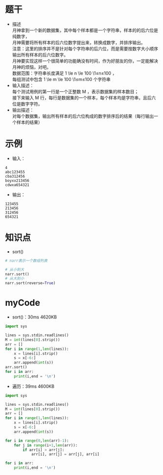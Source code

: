 # 题干
- 描述  
月神拿到一个新的数据集，其中每个样本都是一个字符串，样本的的后六位是纯数字，  
月神需要将所有样本的后六位数字提出来，转换成数字，并排序输出。  
注意：这里的排序并不是针对每个字符串的后六位，而是需要按数字大小顺序输出所有样本的后六位数字。  
月神要实现这样一个很简单的功能确没有时间，作为好朋友的你，一定能解决月神的烦恼，对吧。  
数据范围：字符串长度满足 1 \le n \le 100 \1≤n≤100  ，  
每组测试中包含 1 \le m \le 100 \1≤m≤100  个字符串
- 输入描述：  
每个测试用例的第一行是一个正整数 M ，表示数据集的样本数目；  
接下来输入 M 行，每行是数据集的一个样本，每个样本均是字符串，且后六位是数字字符。
- 输出描述：  
对每个数据集，输出所有样本的后六位构成的数字排序后的结果（每行输出一个样本的结果）

# 示例
- 输入：  
```
4
abc123455
cba312456
boyxx213456
cdwxa654321
```
- 输出：  
```
123455
213456
312456
654321
```


# 知识点
- sort()
```python
# narr表示一个数组列表

# 从小到大
narr.sort()
# 从大到小
narr.sort(reverse=True)
```

# myCode
- sort()：30ms	4620KB
```python
import sys

lines = sys.stdin.readlines()
M = int(lines[0].strip())
arr = []
for i in range(1,len(lines)):
    x = lines[i].strip()
    s = x[-6:]
    arr.append(int(s))
arr.sort()
for i in arr:
    print(i,end = '\n')
```

- 遍历：39ms	4600KB
```python
import sys

lines = sys.stdin.readlines()
M = int(lines[0].strip())
arr = []
for i in range(1,len(lines)):
    x = lines[i].strip()
    s = x[-6:]
    arr.append(int(s))

for i in range(0,len(arr)-1):
    for j in range(i+1,len(arr)):
        if arr[i] > arr[j]:
            arr[i], arr[j] = arr[j], arr[i]

for i in arr:
    print(i,end = '\n')

```

